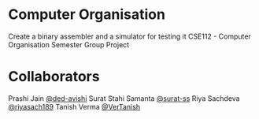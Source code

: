 # Computer Organisation
Create a binary assembler and a simulator for testing it
CSE112 - Computer Organisation
Semester Group Project

# Collaborators
Prashi Jain [@ded-avishi](https://www.github.com/ded-avishi)
Surat Stahi Samanta [@surat-ss](https://www.github.com/surat-ss)
Riya Sachdeva [@riyasach189](https://www.github.com/riyasach189)
Tanish Verma [@VerTanish](https://www.github.com/vertanish)
